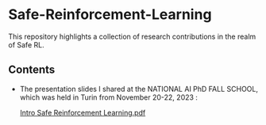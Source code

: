 # Safe-Reinforcement-Learning
This repository highlights a collection of research contributions in the realm of Safe RL.

## Contents
- The presentation slides I shared at the NATIONAL AI PhD FALL SCHOOL, which was held in Turin from November 20-22, 2023 :
  
  [Intro Safe Reinforcement Learning.pdf](https://github.com/MarioFiorino/Safe-Reinforcement-Learning/blob/main/Intro%20Safe%20Reinforcement%20Learning%20.pdf)
